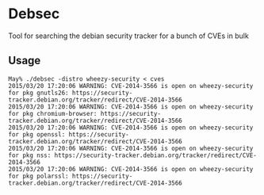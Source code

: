 # Debsec

Tool for searching the debian security tracker for a bunch of CVEs in bulk

## Usage

    May% ./debsec -distro wheezy-security < cves
    2015/03/20 17:20:06 WARNING: CVE-2014-3566 is open on wheezy-security for pkg gnutls26: https://security-tracker.debian.org/tracker/redirect/CVE-2014-3566
    2015/03/20 17:20:06 WARNING: CVE-2014-3566 is open on wheezy-security for pkg chromium-browser: https://security-tracker.debian.org/tracker/redirect/CVE-2014-3566
    2015/03/20 17:20:06 WARNING: CVE-2014-3566 is open on wheezy-security for pkg openssl: https://security-tracker.debian.org/tracker/redirect/CVE-2014-3566
    2015/03/20 17:20:06 WARNING: CVE-2014-3566 is open on wheezy-security for pkg nss: https://security-tracker.debian.org/tracker/redirect/CVE-2014-3566
    2015/03/20 17:20:06 WARNING: CVE-2014-3566 is open on wheezy-security for pkg polarssl: https://security-tracker.debian.org/tracker/redirect/CVE-2014-3566